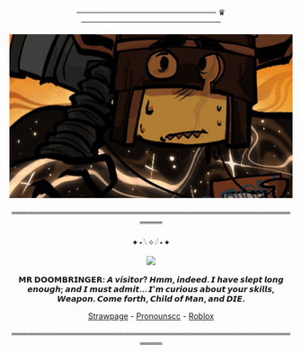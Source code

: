 <div align="center">


───────────────────────── ♛ ─────────────────────────


<div align="center">

![image alt](https://github.com/dummyinbed/dummyinbed/blob/2ce3d11506501d6ffe2df3d97b687761ea3fe7f6/GlzntzWXUAA9HZM.jpg)

<div align="center">

══════════════════════════════════════════════════════

<div align="center">

✦⋆𓆩✧𓆪⋆✦

![](https://komarev.com/ghpvc/?username=dummyinbed&label=Survivors&color=FFA500&style=flat)

**𝗠𝗥 𝗗𝗢𝗢𝗠𝗕𝗥𝗜𝗡𝗚𝗘𝗥: 𝘼 𝙫𝙞𝙨𝙞𝙩𝙤𝙧? 𝙃𝙢𝙢, 𝙞𝙣𝙙𝙚𝙚𝙙. 𝙄 𝙝𝙖𝙫𝙚 𝙨𝙡𝙚𝙥𝙩 𝙡𝙤𝙣𝙜 𝙚𝙣𝙤𝙪𝙜𝙝; 𝙖𝙣𝙙 𝙄 𝙢𝙪𝙨𝙩 𝙖𝙙𝙢𝙞𝙩… 𝙄'𝙢 𝙘𝙪𝙧𝙞𝙤𝙪𝙨 𝙖𝙗𝙤𝙪𝙩 𝙮𝙤𝙪𝙧 𝙨𝙠𝙞𝙡𝙡𝙨, 𝙒𝙚𝙖𝙥𝙤𝙣. 𝘾𝙤𝙢𝙚 𝙛𝙤𝙧𝙩𝙝, 𝘾𝙝𝙞𝙡𝙙 𝙤𝙛 𝙈𝙖𝙣, 𝙖𝙣𝙙 𝘿𝙄𝙀.**

[Strawpage](https://doomslost.straw.page/) - [Pronounscc](https://pronouns.cc/@ElseifFall) - [Roblox](https://www.roblox.com/users/1022725107/profile)

<div align="center">
  
══════════════════════════════════════════════════════
